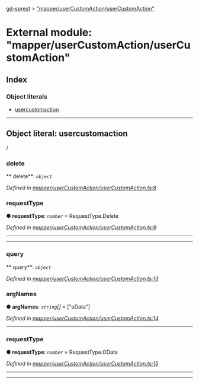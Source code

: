 [gd-sprest](../README.md) > ["mapper/userCustomAction/userCustomAction"](../modules/_mapper_usercustomaction_usercustomaction_.md)



# External module: "mapper/userCustomAction/userCustomAction"

## Index

### Object literals

* [usercustomaction](_mapper_usercustomaction_usercustomaction_.md#usercustomaction)



---
<a id="usercustomaction"></a>

## Object literal: usercustomaction


/


<a id="usercustomaction.delete"></a>

###  delete

** delete**:  *`object`* 

*Defined in [mapper/userCustomAction/userCustomAction.ts:8](https://github.com/gunjandatta/sprest/blob/3de79f1/src/mapper/userCustomAction/userCustomAction.ts#L8)*




<a id="usercustomaction.delete.requesttype"></a>

###  requestType

**●  requestType**:  *`number`*  =  RequestType.Delete

*Defined in [mapper/userCustomAction/userCustomAction.ts:9](https://github.com/gunjandatta/sprest/blob/3de79f1/src/mapper/userCustomAction/userCustomAction.ts#L9)*





___

___
<a id="usercustomaction.query"></a>

###  query

** query**:  *`object`* 

*Defined in [mapper/userCustomAction/userCustomAction.ts:13](https://github.com/gunjandatta/sprest/blob/3de79f1/src/mapper/userCustomAction/userCustomAction.ts#L13)*




<a id="usercustomaction.query.argnames"></a>

###  argNames

**●  argNames**:  *`string`[]*  =  ["oData"]

*Defined in [mapper/userCustomAction/userCustomAction.ts:14](https://github.com/gunjandatta/sprest/blob/3de79f1/src/mapper/userCustomAction/userCustomAction.ts#L14)*





___
<a id="usercustomaction.query.requesttype-1"></a>

###  requestType

**●  requestType**:  *`number`*  =  RequestType.OData

*Defined in [mapper/userCustomAction/userCustomAction.ts:15](https://github.com/gunjandatta/sprest/blob/3de79f1/src/mapper/userCustomAction/userCustomAction.ts#L15)*





___

___


